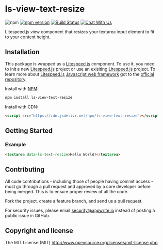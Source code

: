 # ls-view-text-resize

![npm](https://img.shields.io/npm/dt/litespeed.js.svg)
[![npm version](https://badge.fury.io/js/ls-view-text-resize.svg)](https://badge.fury.io/js/ls-view-text-resize)
[![Build Status](https://travis-ci.org/litespeed-js/ls-view-text-resize.svg?branch=master)](https://travis-ci.org/litespeed-js/ls-view-text-resize)
[![Chat With Us](https://img.shields.io/gitter/room/litespeed-js/community.svg)](https://gitter.im/litespeed-js/community?utm_source=share-link&utm_medium=link&utm_campaign=share-link)

Litespeed.js view component that resizes your textarea input element to fit to your content height.

## Installation

This package is wrapped as a [Litespeed.js](https://github.com/litespeed-js/litespeed.js) component. To use it, you need to init a new [Litespeed.js](https://github.com/litespeed-js/litespeed.js) project or use an exisiting [Litespeed.js](https://github.com/litespeed-js/litespeed.js) project. To learn more about [Litespeed.js](https://github.com/litespeed-js/litespeed.js) [Javascript web framework](https://github.com/litespeed-js/litespeed.js) got to the [official repository](https://github.com/litespeed-js/litespeed.js).

Install with [NPM](https://www.npmjs.com/):

```bash
npm install ls-view-text-resize
```

Install with CDN:
```html
<script src="https://cdn.jsdelivr.net/npm/ls-view-text-resize"></script>
```

## Getting Started

### Example

```html
<textarea data-ls-text-resize>Hello World!</textarea>
```

## Contributing

All code contributions - including those of people having commit access - must go through a pull request and approved by a core developer before being merged. This is to ensure proper review of all the code.

Fork the project, create a feature branch, and send us a pull request.

For security issues, please email security@appwrite.io instead of posting a public issue in GitHub.

## Copyright and license

The MIT License (MIT) http://www.opensource.org/licenses/mit-license.php
